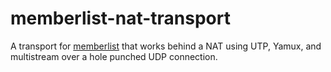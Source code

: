 # memberlist-nat-transport

A transport for [memberlist](https://github.com/hashicorp/memberlist) that works behind a NAT using UTP, Yamux, and multistream over a hole punched UDP connection.

